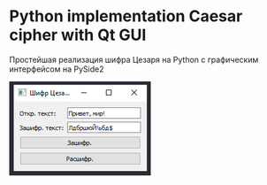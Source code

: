 # Python implementation Сaesar cipher with Qt GUI

Простейшая реализация шифра Цезаря на Python с графическим интерфейсом на PySide2

![Демонстрация работы](demo.png)
